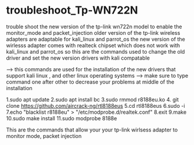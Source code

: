 # troubleshoot_Tp-WN722N
trouble shoot the new version of the tp-link wn722n model to enable the monitor_mode and packet_injection
older version of the tp-link wireless adapters are adaptable for kali_linux and parrot_os
the new version of the wirlesss adapter comes with realteck chipset which does not work with kali_linux and parrot_os 
so this are the commands used to change the old driver and set the new version drivers with kali compatable

--> this commands are used for the installation of the new drivers that support kali linux , and other linux operating systems 
--> make sure to type command one after other to decrease your problems at middle of the installation

1.sudo apt update
2.sudo apt install bc
3.sudo rmmod r8188eu.ko
4. git clone https://github.com/aircrack-ng/rtl8188eus
5.cd rtl8188eus
6.sudo -i
7.echo "blacklist r8188eu" > "/etc/modprobe.d/realtek.conf"
8.exit
9.make
10.sudo make install
11.sudo modprobe 8188e

This are the commands that allow your your tp-link wirlsess adapter to monitor mode, packet injection 
